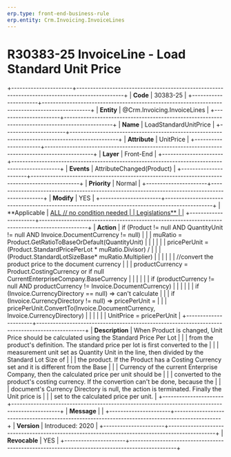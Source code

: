 ```yaml
---
erp.type: front-end-business-rule
erp.entity: Crm.Invoicing.InvoiceLines
---
```


# R30383-25 InvoiceLine - Load Standard Unit Price
+----------------------+-----------------------------------------------------------------------------------------------+
| **Code**             | 30383-25                                                                                      |
+----------------------+-----------------------------------------------------------------------------------------------+
| **Entity**           | @Crm.Invoicing.InvoiceLines                                                                                   |
+----------------------+-----------------------------------------------------------------------------------------------+
| **Name**             | LoadStandardUnitPrice                                                                         |
+----------------------+-----------------------------------------------------------------------------------------------+
| **Attribute**        | UnitPrice                                                                                     |
+----------------------+-----------------------------------------------------------------------------------------------+
| **Layer**            | Front-End                                                                                     |
+----------------------+-----------------------------------------------------------------------------------------------+
| **Events**           | AttributeChanged(Product)                                                                     |
+----------------------+-----------------------------------------------------------------------------------------------+
| **Priority**         | Normal                                                                                        |
+----------------------+-----------------------------------------------------------------------------------------------+
| **Modify**           | YES                                                                                           |
+----------------------+-----------------------------------------------------------------------------------------------+
| **Applicable         | [ALL // no condition needed                                                                   |
| Legislations**       | ](https://confluence.erp.net/display/techdoc/Country+Specific+Functionality)                  |
+----------------------+-----------------------------------------------------------------------------------------------+
| **Action**           | if (Product != null AND QuantityUnit != null AND Invoice.DocumentCurrency != null)            |
|                      | muRatio = Product.GetRatioToBaseOrDefault(QuantityUnit)                                       |
|                      |                                                                                               |
|                      | pricePerUnit = (Product.StandardPricePerLot \* muRatio.Divisor) /                             |
|                      | (Product.StandardLotSizeBase\* muRatio.Multiplier)                                            |
|                      |                                                                                               |
|                      | //convert the product price to the document currency                                          |
|                      | productCurrency = Product.CostingCurrency or if null CurrentEnterpriseCompany.BaseCurrency    |
|                      |                                                                                               |
|                      | if (productCurrency != null AND productCurrency != Invoice.DocumentCurrency)                  |
|                      |                                                                                               |
|                      | if (Invoice.CurrencyDirectory == null) =\> can\'t calculate                                   |
|                      | if (Invoice.CurrencyDirectory != null) =\> pricePerUnit =                                     |
|                      | pricePerUnit.ConvertTo(Invoice.DocumentCurrency, Invoice.CurrencyDirectory)                   |
|                      |                                                                                               |
|                      | UnitPrice = pricePerUnit                                                                      |
+----------------------+-----------------------------------------------------------------------------------------------+
| **Description**      | When Product is changed, Unit Price should be calculated using the Standard Price Per Lot     |
|                      | from the product\'s definition. The standard price per lot is first converted to the          |
|                      | measurement unit set as Quantity Unit in the line, then divided by the Standard Lot Size of   |
|                      | the product. If the Product has a Costing Currency set and it is different from the Base      |
|                      | Currency of the current Enterprise Company, then the calculated price per unit should be      |
|                      | converted to the product\'s costing currency. If the convertion can\'t be done, because the   |
|                      | document\'s Currency Directory is null, the action is terminated. Finally the Unit price is   |
|                      | set to the calculated price per unit.                                                         |
+----------------------+-----------------------------------------------------------------------------------------------+
| **Message**          |                                                                                               |
+----------------------+-----------------------------------------------------------------------------------------------+
| **Version**          | Introduced: 2020                                                                              |
+----------------------+-----------------------------------------------------------------------------------------------+
| **Revocable**        | YES                                                                                           |
+----------------------+-----------------------------------------------------------------------------------------------+

  

  

  
